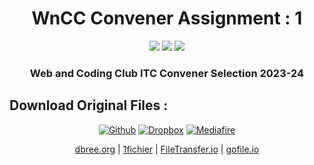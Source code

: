 <div align=center>

# WnCC Convener Assignment : 1
<img src='https://badges.strrl.dev/visits//Aviteshmurmu19/FinSearch'></img>
<img src='https://img.shields.io/badge/Python-badge?logo=PYTHON&logoColor=yellow&labelColor=grey&color=blue'></img>
<img src='https://img.shields.io/github/repo-size/Aviteshmurmu19/WnCCconvenerAssignment01'></img>
### Web and Coding Club ITC Convener Selection 2023-24
</div>

## Download Original Files :
<!--
<a href=""><img src=''></img></a>
-->
<div align=center>

[![Github](https://img.shields.io/badge/Download%20From%20Github-badge?style=flat-square&logo=github&logoColor=black&labelColor=white&color=white)](https://github.com/Aviteshmurmu19/WnCCconvenerAssignment01)
[![Dropbox](https://img.shields.io/badge/Download%20From%20Dropbox-badge?style=flat-square&logo=dropbox&logoColor=blue&labelColor=white&color=white)](https://www.dropbox.com/scl/fo/0i62eyuf98cj9m4jozo9s/h?dl=0&rlkey=rrngormldmfyzt7mpmimu7im7)
[![Mediafire](https://img.shields.io/badge/Download%20From%20Mediafire-badge?style=flat-square&logo=mediafire&logoColor=blue&labelColor=white&color=white)](https://www.mediafire.com/folder/6ewb5xkunm6io/ITC)

[dbree.org](https://dbree.org/v/69f12b) |
[1fichier](https://1fichier.com/?6gxo481mq43cbl946hbn) |
[FileTransfer.io](https://filetransfer.io/data-package/GjFL7h8u#link) |
[gofile.io](https://gofile.io/d/oyVfpE)

</div>
